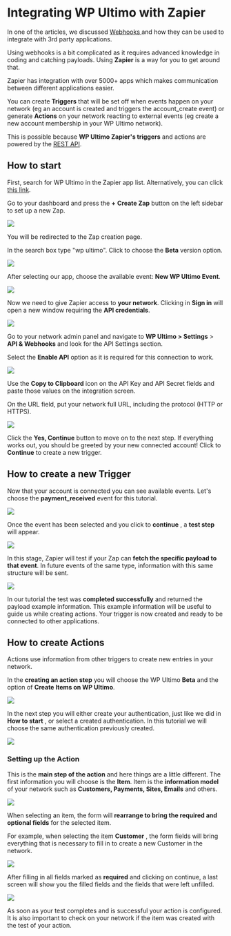 # Integrating WP Ultimo with Zapier

In one of the articles, we discussed [Webhooks](1677127281-a-first-look-on-webhooks.html)[ ](https://help.wpultimo.com/article/432-webhooks)and how they can be used to integrate with 3rd party applications.

Using webhooks is a bit complicated as it requires advanced knowledge in coding and catching payloads. Using **Zapier** is a way for you to get around that.

Zapier has integration with over 5000+ apps which makes communication between different applications easier.

You can create **Triggers** that will be set off when events happen on your network (eg an account is created and triggers the account_create event) or generate **Actions** on your network reacting to external events (eg create a new account membership in your WP Ultimo network).

This is possible because **WP Ultimo Zapier's triggers** and actions are powered by the [REST API](https://developer.wpultimo.com/api/docs/).

## How to start

First, search for WP Ultimo in the Zapier app list. Alternatively, you can click [this link](https://zapier.com/apps/wp-ultimo/integrations).

Go to your dashboard and press the **+** **Create Zap** button on the left sidebar to set up a new Zap.

![](assets/images/16b0fd09.png)

You will be redirected to the Zap creation page.

In the search box type "wp ultimo". Click to choose the **Beta** version option.

![](assets/images/61643dc5.png)

After selecting our app, choose the available event: **New WP Ultimo Event**.

![](assets/images/52e2273d.png)

Now we need to give Zapier access to **your network**. Clicking in **Sign in** will open a new window requiring the **API credentials**.

![](assets/images/625fb252.png)

Go to your network admin panel and navigate to **WP Ultimo > Settings** > **API & Webhooks** and look for the API Settings section.

Select the **Enable API** option as it is required for this connection to work.

![](assets/images/e05b5ff6.png)

Use the **Copy to Clipboard** icon on the API Key and API Secret fields and paste those values on the integration screen.

On the URL field, put your network full URL, including the protocol (HTTP or HTTPS).

![](assets/images/dec38025.png)

Click the **Yes, Continue** button to move on to the next step. If everything works out, you should be greeted by your new connected account! Click to **Continue** to create a new trigger.

## How to create a new Trigger

Now that your account is connected you can see available events. Let's choose the **payment_received** event for this tutorial.

![](assets/images/6a4be603.png)

Once the event has been selected and you click to **continue** , a **test step** will appear.

![](assets/images/9a5e942a.png)

In this stage, Zapier will test if your Zap can **fetch the specific payload to that event**. In future events of the same type, information with this same structure will be sent.

![](assets/images/c8963292.png)

In our tutorial the test was **completed successfully** and returned the payload example information. This example information will be useful to guide us while creating actions. Your trigger is now created and ready to be connected to other applications.

## How to create Actions

Actions use information from other triggers to create new entries in your network.

In the **creating an action step** you will choose the WP Ultimo **Beta** and the option of **Create Items on WP Ultimo**.

![](assets/images/5f7eb3c2.png)

In the next step you will either create your authentication, just like we did in **How to start** , or select a created authentication. In this tutorial we will choose the same authentication previously created.

![](assets/images/1391d3c3.png)

### Setting up the Action

This is the **main step of the action** and here things are a little different. The first information you will choose is the **Item**. Item is the **information model** of your network such as **Customers, Payments, Sites, Emails** and others.

![](assets/images/5fa25d4c.png)

When selecting an item, the form will **rearrange to bring the required and optional fields** for the selected item.

For example, when selecting the item **Customer** , the form fields will bring everything that is necessary to fill in to create a new Customer in the network.

![](assets/images/30c46262.png)

After filling in all fields marked as **required** and clicking on continue, a last screen will show you the filled fields and the fields that were left unfilled.

![](assets/images/6e8cf0ba.png)

As soon as your test completes and is successful your action is configured. It is also important to check on your network if the item was created with the test of your action.
